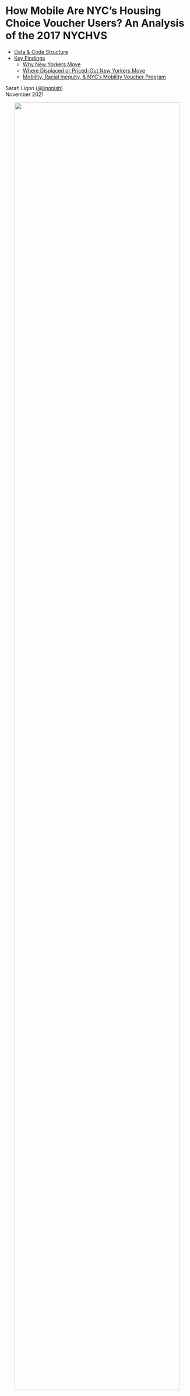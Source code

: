 How Mobile Are NYC’s Housing Choice Voucher Users? An Analysis of the
2017 NYCHVS
================

- <a href="#data--code-structure" id="toc-data--code-structure">Data &amp;
  Code Structure</a>
- <a href="#key-findings" id="toc-key-findings">Key Findings</a>
  - <a href="#why-new-yorkers-move" id="toc-why-new-yorkers-move">Why New
    Yorkers Move</a>
  - <a href="#where-displaced-or-priced-out-new-yorkers-move"
    id="toc-where-displaced-or-priced-out-new-yorkers-move">Where Displaced
    or Priced-Out New Yorkers Move</a>
  - <a href="#mobility-racial-inequity--nycs-mobility-voucher-program"
    id="toc-mobility-racial-inequity--nycs-mobility-voucher-program">Mobility,
    Racial Inequity, &amp; NYC’s Mobility Voucher Program</a>

Sarah Ligon ([@ligonish](https://github.com/ligonish))  
November 2021

<center>
<img src="plots/sankey.svg" style="width:95.0%" />
</center>

In September 2021, I joined a team of two other graduate researchers
assessing NYC’s
[newly-federally-funded](https://www.hud.gov/program_offices/public_indian_housing/programs/hcv/mobilitydemo)
Housing Mobility
[Demonstration](https://www.nyc.gov/site/hpd/services-and-information/community-choice.page)
for the NYU School of Law and School of Public Policy’s joint seminar on
“Land Use, Housing, & Community Development in New York City”. The code,
analysis, and visualizations in this repository are my own original
contributions to the data section of what grew to a 56-page
collaborative paper.

I was skeptical of housing mobility initiatives’ ability to deliver
racially equitable housing choice to contemporary New Yorkers, and only
grew more so while exploring the data below. The [“root
shock”](https://nyupress.org/9781613320198/root-shock/) and loss of
community networks often experienced by Black and brown mobility program
participants is well-documented, from early voucher recipients such as
Chicago’s
[Gautreaux](https://www.researchgate.net/publication/237120860_The_Role_of_Social_Networks_in_Making_Housing_Choices_The_Experience_of_the_Gautreaux_Two_Residential_Mobility_Program)
to the trauma of mass displacement over decades of New York officials’
policies of urban “renewal”. NYC landlords rampantly discriminate
against voucherholders of color: in the spring of 2021 — just as NYC was
receiving its millions of dollars in federal funding for more Section 8
Housing Choice Vouchers as part of the demonstration my team would
evaluate — New York’s Fair Housing Initiative filed a [lawsuit against
88 NYC landlords and
brokers](https://www.nytimes.com/2021/03/15/nyregion/real-estate-lawsuit-section-8-discrimination.html),
alleging sweeping patterns of illegal voucher discrimination.

The analysis below, then, asks the 2017 NYCHVS to tell us about mobility
patterns not just of New Yorkers in general, but those of color in
particular. I also concentrated on what the NYCHVS could reveal about
New Yorkers who already receive mobility-focused City housing assistance
in the form of Section 8 HCV users, since that’s what the newly-funded
Demonstration would expand. As indicated in the charts and figures
below, patterns in the NYCHVS indicate Black, Latinx, and HCV-holder
households experience very different access to housing mobility than the
rest of the city.

My thanks to NYU Law teammates Eliza Ezrapour and Justin Cook for their
brilliance and great good humor during what was, by any standards, an
eerie semester.

## Data & Code Structure

Residential mobility is infamously difficult to quantify:
publicly-available datasets allow very limited tracking of voluntary and
(especially) involuntary household moves, with significant sampling
challenges, standard errors, and tracking lags baked in.

For this project, my primary source of large-scale NYC housing mobility
data was the U.S. Census Bureau’s [“New York City Housing and Vacancy
Survey: 2017 Data
Files”](https://www.census.gov/data/datasets/2017/demo/nychvs/microdata.html),
accessed 20 October 2021 and analyzed in Stata.

- See *data_raw* repository folder for original microdata records of
  household-level vacant, household-level-occupied, and person-level
  NYCHVS 2017 survey estimates.
- See *documentation* repository folder for NYCHVS codebooks, data
  dictionaries (including [Sub-Borough Maps &
  Codes](https://www.census.gov/geographies/reference-maps/2017/demo/nychvs/sub-bourough-maps.html)),
  and official *Guide to Estimating Variances*.

Pre-analysis setup workflow as documented in this repository’s Stata .do
files:

1.  Download the three original occupied & vacant NYCHVS microdata files
2.  Make a fourth by appending vacant to occupied housing records (for
    housing unit estimates)
3.  Merge PUMA names for future spatial analysis with IPUMS microdata
4.  Convert final and replicate weights (in raw form they have five
    implied decimal places, so divide by 100k)

``` stata
replace fw = fw/100000
foreach x of var fw1 - fw80 {
    replace `x' = `x' / 100000
    }   
```

5.  Set survey design parameters for accurate weighted estimates. I used
    Stata’s -svset- function, but you can also use R’s *survey* package
    or similar. See this UCLA
    [tutorial](stats.idre.ucla.edu/stata/seminars/survey-data-analysis-in-stata-17)
    on working with sampling weights in Stata.

``` stata
svyset[pweight = fw], vce(sdr) sdrweight(fw1-fw80) fay(.5)mse
```

The *stata_do_files* repository folder holds replicable code to produce
the Stata graphs and tabular data .csv exports I then formatted in
Google Sheets and/or Datawrapper below. (Current Me would use R for the
whole process, but 2021 Me was making myself learn Stata for a separate
Wagner project.)

## Key Findings

At first glance, New York owners and renters may seem unexpectedly
static: while high-income Manhattanites’ headline-grabbing COVID-era
relocations become something of a national curiosity in the year leading
up to this project, NYC residents tend to live in the same units for
unusually long periods of time. The most recently-available nationwide
American Housing Survey (AHS), taken in 2017, places [U.S. homeowners in
their current residences for an average of 16 years, and renters for
4.5](https://www.jchs.harvard.edu/sites/default/files/harvard_jchs_are_americans_stuck_in_place_frost_2020.pdf).
In the same year, the 2017 NYCHVS suggested the average NYC owner has
lived in the same house for 19.3 years, and the mean New York City
renter household has lived in their current unit for 11.8 years — almost
*three times* the national average for other American renters.

<center>
<img src="plots/Fig_1.jpg" style="width:80.0%" />
</center>

As indicated in Figure 1, there is little variance from this 11 to 12
year renter mean at the between-borough level, with the exception of
Staten Island’s 7.9 year average rental duration (though, at 65.5%
owner-occupied units, Staten Island is also the only borough where
renters constitute the minority). At the between-household and
between-district level, however, crucial differences in New York City
renters’ degrees of mobility emerge.

Renters using Section 8 mobility vouchers are significantly *more*
static than non-Section 8 renters across the city. Averaging 13.8 years,
Section 8 voucher holders’ rental tenure is also close to that of Black
New Yorkers (13 years), and almost as long as the 14-year average tenure
of renter households below 100% of the federal poverty limit for their
household size. White renters, on the other hand, spend a
shorter-than-average number of years in their units, suggesting they
move more often.

### Why New Yorkers Move

The NYCHVS asks heads of households when their household moved to their
current unit, why they moved to their unit, and the name of the borough
where they previously lived.

<center>
<img src="plots/Fig_2.jpg" style="width:80.0%" />
</center>

The most commonly-stated explanation among renters across the city was
change in employment status (15%), followed by need for a larger
dwelling unit (13%). In each borough, 5 to 6 percent of renter
households said they moved to their current location in search of
greater housing affordability, while 1 to 3 percent reported moving due
to eviction, displacement, or harassment by a landlord.

### Where Displaced or Priced-Out New Yorkers Move

There’s insufficient data at the sub-borough level to produce accurate
weighted estimates of post-eviction/ displacement/harassment moves to
all 55 New York City sub-boroughs. Sampled NYCHVS survey respondents who
reported moving for this reason were, however, sufficiently clustered
within just two neighborhoods to indicate — at the 95% level of
statistical significance — that 8.8% of self-reported evicted/harassed
tenants moved to units in the Morrisania/East Tremont sub-borough of the
Bronx (which approximately encompasses Community Districts 203 and 206),
and 4.4% to Washington Heights/Inwood (Community District 112).

Households also tended to cite a need for greater affordability fairly
evenly across boroughs — an unsurprising fact given both the general
phrasing of the survey question and the broad spread of households below
federal poverty limits in virtually every neighborhood of New York City.

### Mobility, Racial Inequity, & NYC’s Mobility Voucher Program

A group that *does*, however, appear to experience moving patterns more
restricted than the rest of New York City’s is the one meant to have the
broadest range of housing choice: Section 8 Housing Choice Voucher (HCV)
holders, over 27% of whom are clustered in just four sub-boroughs in the
Bronx.

<center>
![](plots/map_1.jpg) ![](plots/map_2.jpg)
</center>

These four sub-boroughs, where 27.29% of all NYC’s Section 8 HCV
recipients could use their vouchers, are predominantly Black and brown.
Resident HCV users reported high levels of heating breakdown and other
maintenance failure by landlords.

<center>
<img src="plots/Table_3.jpg" style="width:80.0%" />
</center>

NYCHVS’s estimated 145,499 Section 8 voucher holder households appear
unusually static when taken as a whole (see Figure 1 above). But
HCV-holder households of different races experience very different
levels of housing stability.

<center>
<img src="plots/Table_1.jpg" style="width:80.0%" />
</center>

Black householders — who overall average the lengthiest unit stays
citywide (15.3 years) when compared to other New York householders of
all other races — experience the *shortest* duration in Section 8 units
in relation to all other HCV users (see Fig. 3).

<center>
![](plots/Fig_3.png)
</center>

These discrepancies also extend to Section 8 voucher holders’ moving
patterns across boroughs and sub-boroughs: 43% of Black voucherholders
move to the Bronx, while 72% of white voucher recipients move to
Brooklyn (see Table 4).

<center>
<img src="plots/Table_4.jpg" style="width:60.0%" />
</center>

Among Section 8 voucher households across NYC, 81.2% of white voucher
holding households move to a unit within their current borough, while
only 67.6% of Black Section 8 households and 69.1% of Hispanic/Latinx
households use their vouchers within the borough in which they already
reside.

For a broader view across the city, here’s a summary table of some
mobility-related housing factors broken down by Community District
boundaries.

<center>
<img src="plots/Table_2.jpg" style="width:80.0%" />
</center>
